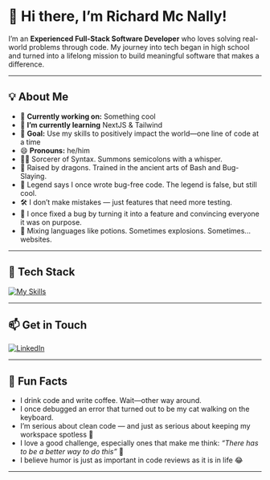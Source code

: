 # 👋 Hi there, I’m Richard Mc Nally!

I’m an **Experienced Full-Stack Software Developer** who loves solving real-world problems through code. My journey into tech began in high school and turned into a lifelong mission to build meaningful software that makes a difference.

---

## 💡 About Me

- 🔧  **Currently working on:** Something cool
- 🌱  **I’m currently learning** NextJS & Tailwind 
- 🚀  **Goal:** Use my skills to positively impact the world—one line of code at a time  
- 😄  **Pronouns:** he/him
- 🧙‍♂️  Sorcerer of Syntax. Summons semicolons with a whisper.
- 🐉  Raised by dragons. Trained in the ancient arts of Bash and Bug-Slaying.
- 📜  Legend says I once wrote bug-free code. The legend is false, but still cool.
- 🛠️  I don’t make mistakes — just features that need more testing.
- 🎩  I once fixed a bug by turning it into a feature and convincing everyone it was on purpose.
- 🧪  Mixing languages like potions. Sometimes explosions. Sometimes... websites.

---

## 🧰 Tech Stack

[![My Skills](https://skillicons.dev/icons?i=angular,astro,react,nextjs,html,js,ts,css,sass,tailwind,dotnet,electron,java,cs,py,figma,git,github,nodejs,fastapi,mongodb,mysql,md,vscode,visualstudio,idea,eclipse&theme=dark&perline=9)](https://skillicons.dev)

---

## 📫 Get in Touch

[![LinkedIn](https://img.shields.io/badge/LinkedIn-blue?style=for-the-badge)](https://www.linkedin.com/in/richard-mcnally-developer)

---

## 🤯 Fun Facts
- I drink code and write coffee. Wait—other way around.
- I once debugged an error that turned out to be my cat walking on the keyboard.
- I’m serious about clean code — and just as serious about keeping my workspace spotless 🧼   
- I love a good challenge, especially ones that make me think: *“There has to be a better way to do this”* 💭  
- I believe humor is just as important in code reviews as it is in life 😂
---
